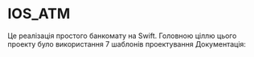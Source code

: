 # IOS_ATM
Це реалізація простого банкомату на Swift.
Головною ціллю цього проекту було використання 7 шаблонів проектування
Документація:
